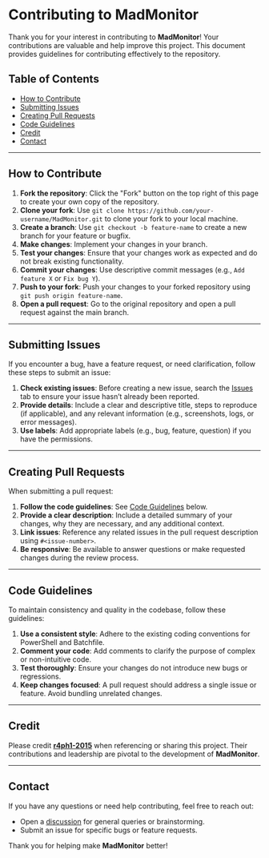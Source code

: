 # Contributing to MadMonitor

Thank you for your interest in contributing to **MadMonitor**! Your contributions are valuable and help improve this project. This document provides guidelines for contributing effectively to the repository.

## Table of Contents
- [How to Contribute](#how-to-contribute)
- [Submitting Issues](#submitting-issues)
- [Creating Pull Requests](#creating-pull-requests)
- [Code Guidelines](#code-guidelines)
- [Credit](#credit)
- [Contact](#contact)

---

## How to Contribute

1. **Fork the repository**: Click the "Fork" button on the top right of this page to create your own copy of the repository.
2. **Clone your fork**: Use `git clone https://github.com/your-username/MadMonitor.git` to clone your fork to your local machine.
3. **Create a branch**: Use `git checkout -b feature-name` to create a new branch for your feature or bugfix.
4. **Make changes**: Implement your changes in your branch.
5. **Test your changes**: Ensure that your changes work as expected and do not break existing functionality.
6. **Commit your changes**: Use descriptive commit messages (e.g., `Add feature X` or `Fix bug Y`).
7. **Push to your fork**: Push your changes to your forked repository using `git push origin feature-name`.
8. **Open a pull request**: Go to the original repository and open a pull request against the main branch.

---

## Submitting Issues

If you encounter a bug, have a feature request, or need clarification, follow these steps to submit an issue:

1. **Check existing issues**: Before creating a new issue, search the [Issues](https://github.com/r4ph1-2015/MadMonitor/issues) tab to ensure your issue hasn’t already been reported.
2. **Provide details**: Include a clear and descriptive title, steps to reproduce (if applicable), and any relevant information (e.g., screenshots, logs, or error messages).
3. **Use labels**: Add appropriate labels (e.g., bug, feature, question) if you have the permissions.

---

## Creating Pull Requests

When submitting a pull request:

1. **Follow the code guidelines**: See [Code Guidelines](#code-guidelines) below.
2. **Provide a clear description**: Include a detailed summary of your changes, why they are necessary, and any additional context.
3. **Link issues**: Reference any related issues in the pull request description using `#<issue-number>`.
4. **Be responsive**: Be available to answer questions or make requested changes during the review process.

---

## Code Guidelines

To maintain consistency and quality in the codebase, follow these guidelines:

1. **Use a consistent style**: Adhere to the existing coding conventions for PowerShell and Batchfile.
2. **Comment your code**: Add comments to clarify the purpose of complex or non-intuitive code.
3. **Test thoroughly**: Ensure your changes do not introduce new bugs or regressions.
4. **Keep changes focused**: A pull request should address a single issue or feature. Avoid bundling unrelated changes.

---

## Credit

Please credit **[r4ph1-2015](https://github.com/r4ph1-2015)** when referencing or sharing this project. Their contributions and leadership are pivotal to the development of **MadMonitor**.

---

## Contact

If you have any questions or need help contributing, feel free to reach out:

- Open a [discussion](https://github.com/r4ph1-2015/MadMonitor/discussions) for general queries or brainstorming.
- Submit an issue for specific bugs or feature requests.

Thank you for helping make **MadMonitor** better!
